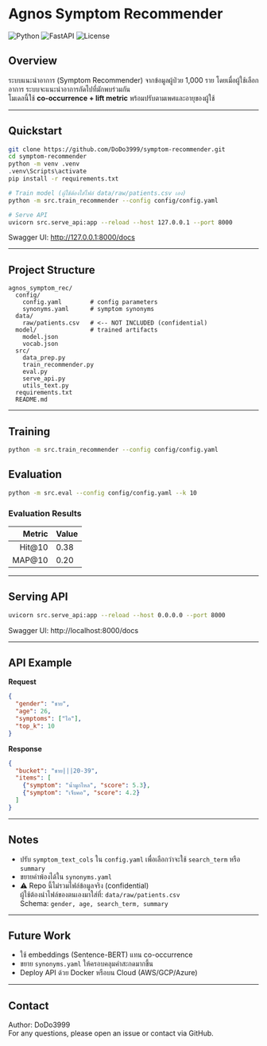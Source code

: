 # Agnos Symptom Recommender

![Python](https://img.shields.io/badge/python-3.11-blue.svg)
![FastAPI](https://img.shields.io/badge/FastAPI-0.110+-green.svg)
![License](https://img.shields.io/badge/license-MIT-lightgrey.svg)

## Overview
ระบบแนะนำอาการ (Symptom Recommender) จากข้อมูลผู้ป่วย 1,000 ราย โดยเมื่อผู้ใช้เลือกอาการ ระบบจะแนะนำอาการถัดไปที่มักพบร่วมกัน  
โมเดลนี้ใช้ **co-occurrence + lift metric** พร้อมปรับตามเพศและอายุของผู้ใช้

---

## Quickstart
```bash
git clone https://github.com/DoDo3999/symptom-recommender.git
cd symptom-recommender
python -m venv .venv
.venv\Scripts\activate
pip install -r requirements.txt

# Train model (ผู้ใช้ต้องใส่ไฟล์ data/raw/patients.csv เอง)
python -m src.train_recommender --config config/config.yaml

# Serve API
uvicorn src.serve_api:app --reload --host 127.0.0.1 --port 8000
```
Swagger UI: http://127.0.0.1:8000/docs

---

## Project Structure
```
agnos_symptom_rec/
  config/
    config.yaml        # config parameters
    synonyms.yaml      # symptom synonyms
  data/
    raw/patients.csv   # <-- NOT INCLUDED (confidential)
  model/               # trained artifacts
    model.json
    vocab.json
  src/
    data_prep.py
    train_recommender.py
    eval.py
    serve_api.py
    utils_text.py
  requirements.txt
  README.md
```

---

## Training
```bash
python -m src.train_recommender --config config/config.yaml
```

## Evaluation
```bash
python -m src.eval --config config/config.yaml --k 10
```

### Evaluation Results
| Metric | Value |
|-------:|:-----|
| Hit@10 | 0.38 |
| MAP@10 | 0.20 |

---

## Serving API
```bash
uvicorn src.serve_api:app --reload --host 0.0.0.0 --port 8000
```
Swagger UI: http://localhost:8000/docs

---

## API Example

**Request**
```json
{
  "gender": "ชาย",
  "age": 26,
  "symptoms": ["ไอ"],
  "top_k": 10
}
```

**Response**
```json
{
  "bucket": "ชาย|||20-39",
  "items": [
    {"symptom": "น้ำมูกไหล", "score": 5.3},
    {"symptom": "เจ็บคอ", "score": 4.2}
  ]
}
```

---

## Notes
- ปรับ `symptom_text_cols` ใน `config.yaml` เพื่อเลือกว่าจะใช้ `search_term` หรือ `summary`
- ขยายคำพ้องได้ใน `synonyms.yaml`
- ⚠️ Repo นี้ไม่รวมไฟล์ข้อมูลจริง (confidential)  
  ผู้ใช้ต้องนำไฟล์ของตนเองมาใส่ที่: `data/raw/patients.csv`  
  Schema: `gender, age, search_term, summary`

---

## Future Work
- ใช้ embeddings (Sentence-BERT) แทน co-occurrence
- ขยาย `synonyms.yaml` ให้ครอบคลุมคำสะกดมากขึ้น
- Deploy API ด้วย Docker หรือบน Cloud (AWS/GCP/Azure)

---

## Contact
Author: DoDo3999  
For any questions, please open an issue or contact via GitHub.
